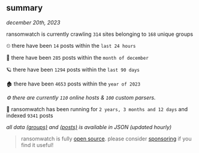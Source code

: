
## summary
_december 20th, 2023_

ransomwatch is currently crawling `314` sites belonging to `168` unique groups

⏲ there have been `14` posts within the `last 24 hours`

🦈 there have been `285` posts within the `month of december`

🪐 there have been `1294` posts within the `last 90 days`

🏚 there have been `4653` posts within the `year of 2023`

_⚙️ there are currently `110` online hosts & `100` custom parsers._

🦕 ransomwatch has been running for `2 years, 3 months and 12 days` and indexed `9341` posts

_all data  [(groups)](http://ransomwhat.telemetry.ltd/groups) and [(posts)](http://ransomwhat.telemetry.ltd/posts) is available in JSON (updated hourly)_

> ransomwatch is fully [open source](https://github.com/joshhighet/ransomwatch#ransomwatch--). please consider [sponsoring](https://github.com/sponsors/joshhighet) if you find it useful!
